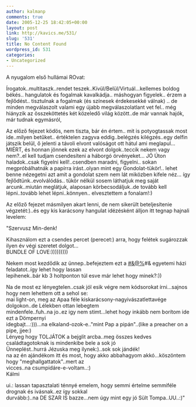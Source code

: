 ```yaml
---
author: kalmanp
comments: true
date: 2005-12-25 18:42:05+00:00
layout: post
link: http://kavics.me/531/
slug: '531'
title: No Content Found
wordpress_id: 531
categories:
- Uncategorized
---
```


A nyugalom első hullámai ROvat:




Írogatok..multitaszk..rendet teszek..Kívül/Belül/Virtuál...kellemes boldog békés.. hangulatok és fogalmak kavalkádja.. máshogyan figyelek.. érzem a fejlődést.. tisztulnak a fogalmak (és színesek érdekesekké válnak) .. de minden megválaszolt valami egy újabb megválaszolatlant vet fel.. még hiányzik az összeköttetés két közeledő világ között..de már vannak hajók, már tudnak egymásról, 




Az előző fejezet ködös, nem tiszta, bár én értem.. mit is potyogtassak most ide..milyen betűket.. értéktelen zagyva eddig..belégzés kilégzés..egy delfin játszik belül, ő jelenti a távoli elvont valóságot ott hátul ami meglapul... MIÉRT, és honnan jönnek ezek az elvont dolgok..teccik nekem vagy nem?..el kell tudjam csendesíteni a háborgó örvényeket... JÓ Úton haladok..csak figyelni kell!..csendben maradni, figyelni.. sokan megpróbálhatnák a papírra írást..olyan mint egy Gondolat-tükör!.. lehet benne nézegetni azt amit a gondolat szem nem lát miközben kifele néz... így fejlődtünk..evolválódás.. tükör nélkül sosem láthatjuk meg saját arcunk..miután meglátjuk, alaposan körbecsodáljuk..de tovább kell lépni..tovább lehet lépni..könnyen.. elvesztettem a fonalam!:)




Az előző fejezet másmilyen akart lenni, de nem sikerült beteljesítenie végzetét:)..és egy kis karácsony hangulat idézésként álljon itt tegnap hajnali levelem:




"Szervusz Min-denk!  
  
Kihasználom ezt a csendes percet (perecet:) arra, hogy felétek sugározzak ilyen év végi szeretet dolgot...  
BUNDLE OF LOVE:)))))))))  
  
Nekem most kezdődik az ünnep..befejeztem ezt a [#&@%](mailto:#&@%)#& egyetemi házi feladatot..így lehet hogy lassan   
lepihenek..bár kb 3 holtponton túl esve már lehet hogy minek?:))  
  
Na de most ez lényegtelen..csak jól esik végre nem kódsorokat írni...sajnos hogy nem lehettem ott a sehol se:   
mai light-on, meg az Apaa féle kiskarácsony-nagyivászatlettavége dolgokon..de Lélekben ottan lebegtem   
mindenfele..fuh..na jo..ez igy nem stimt...lehet hogy inkább nem borítom ide ezt a Dömpernyi   
idegbajt...:)))...na elkaland-ozok-e.."mint Pap a pipán"..(like a preacher on a pipe, jjee:)  
Lényeg hogy TOLJÁTOK a bejglit arcba..meg összes kedves családtagotoknak is mindenkibe bele a sok jó   
Ünneplést..hurrá Jézuska meg ilynek:)..sok sok jándék!  
na az én ajándékom itt és most, hogy akko abbahagyom akkó...köszöntem hogy "meghallgattatok"..mert az   
vicces..na csumpidáre-e-voltam..:)  
Kálmi  
  
ui.: lassan tapasztalati ténnyé emelem, hogy semmi értelme semmiféle drognak és ivásnak..ez így sokkal   
durvább:)..na DE SZAR IS bazze...nem úgy mint egy jó Sült Tompa..UU..:)"
